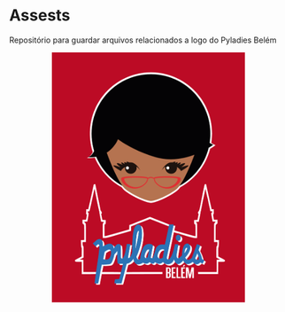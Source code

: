 # Assests
Repositório para guardar arquivos relacionados a logo do Pyladies Belém

<p align="center">
  <img src="https://github.com/pyladies-belem/Assests/blob/master/Icon.ai" width="350"/>
</p>


